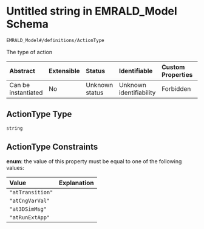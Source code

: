 # Untitled string in EMRALD\_Model Schema

```txt
EMRALD_Model#/definitions/ActionType
```

The type of action

| Abstract            | Extensible | Status         | Identifiable            | Custom Properties | Additional Properties | Access Restrictions | Defined In                                                                                          |
| :------------------ | :--------- | :------------- | :---------------------- | :---------------- | :-------------------- | :------------------ | :-------------------------------------------------------------------------------------------------- |
| Can be instantiated | No         | Unknown status | Unknown identifiability | Forbidden         | Allowed               | none                | [EMRALD\_JsonSchemaV3\_0.json\*](../../../../out/EMRALD_JsonSchemaV3_0.json "open original schema") |

## ActionType Type

`string`

## ActionType Constraints

**enum**: the value of this property must be equal to one of the following values:

| Value            | Explanation |
| :--------------- | :---------- |
| `"atTransition"` |             |
| `"atCngVarVal"`  |             |
| `"at3DSimMsg"`   |             |
| `"atRunExtApp"`  |             |
